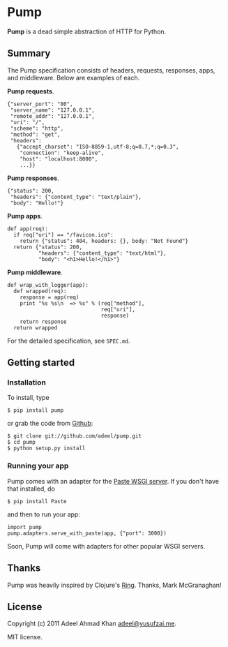 # Pump

**Pump** is a dead simple abstraction of HTTP for Python.

## Summary

The Pump specification consists of headers, requests, responses, apps, and middleware.  Below are examples of each.

**Pump requests**.

    {"server_port": "80",
     "server_name": "127.0.0.1",
     "remote_addr": "127.0.0.1",
     "uri": "/",
     "scheme": "http",
     "method": "get",
     "headers":
       {"accept_charset": "ISO-8859-1,utf-8;q=0.7,*;q=0.3",
        "connection": "keep-alive",
        "host": "localhost:8000",
        ...}}

**Pump responses**.

    {"status": 200,
     "headers": {"content_type": "text/plain"},
     "body": "Hello!"}

**Pump apps**.

    def app(req):
      if req["uri"] == "/favicon.ico":
        return {"status": 404, headers: {}, body: "Not Found"}
      return {"status": 200,
              "headers": {"content_type": "text/html"},
              "body": "<h1>Hello!</h1>"}

**Pump middleware**.

    def wrap_with_logger(app):
      def wrapped(req):
        response = app(req)
        print "%s %s\n  => %s" % (req["method"],
                                  req["uri"],
                                  response)
        return response
      return wrapped

For the detailed specification, see `SPEC.md`.

## Getting started

### Installation

To install, type

    $ pip install pump

or grab the code from [Github](https://github.com/adeel/pump):

    $ git clone git://github.com/adeel/pump.git
    $ cd pump
    $ python setup.py install

### Running your app

Pump comes with an adapter for the [Paste WSGI server](http://pythonpaste.org/modules/httpserver.html).  If you don't have that installed, do

    $ pip install Paste

and then to run your app:

    import pump
    pump.adapters.serve_with_paste(app, {"port": 3000})

Soon, Pump will come with adapters for other popular WSGI servers.

## Thanks

Pump was heavily inspired by Clojure's [Ring](https://github.com/mmcgrana/ring).  Thanks, Mark McGranaghan!

## License

Copyright (c) 2011 Adeel Ahmad Khan <adeel@yusufzai.me>.

MIT license.